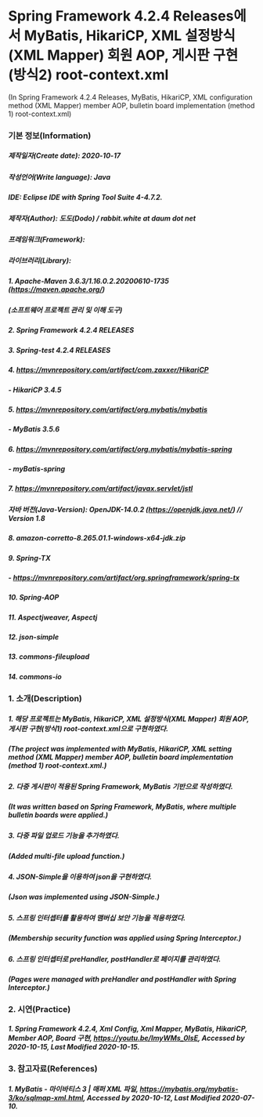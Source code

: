 # Spring Framework 4.2.4 Releases에서 MyBatis, HikariCP, XML 설정방식(XML Mapper) 회원 AOP, 게시판 구현(방식2) root-context.xml
(In Spring Framework 4.2.4 Releases, MyBatis, HikariCP, XML configuration method (XML Mapper) member AOP, bulletin board implementation (method 1) root-context.xml)

### 기본 정보(Information)
##### 제작일자(Create date): 2020-10-17
##### 작성언어(Write language): Java
##### IDE: Eclipse IDE with Spring Tool Suite 4-4.7.2.
##### 제작자(Author): 도도(Dodo) / rabbit.white at daum dot net
##### 프레임워크(Framework): 
##### 라이브러리(Library): 
##### 1. Apache-Maven 3.6.3/1.16.0.2.20200610-1735 (https://maven.apache.org/)
##### (소프트웨어 프로젝트 관리 및 이해 도구)
##### 2. Spring Framework 4.2.4 RELEASES
##### 3. Spring-test 4.2.4 RELEASES
##### 4. https://mvnrepository.com/artifact/com.zaxxer/HikariCP
##### - HikariCP 3.4.5
##### 5. https://mvnrepository.com/artifact/org.mybatis/mybatis
##### - MyBatis 3.5.6
##### 6. https://mvnrepository.com/artifact/org.mybatis/mybatis-spring
##### - myBatis-spring
##### 7. https://mvnrepository.com/artifact/javax.servlet/jstl
##### 자바 버전(Java-Version): OpenJDK-14.0.2 (https://openjdk.java.net/) // Version 1.8
##### 8. amazon-corretto-8.265.01.1-windows-x64-jdk.zip
##### 9. Spring-TX
##### - https://mvnrepository.com/artifact/org.springframework/spring-tx
##### 10. Spring-AOP
##### 11. Aspectjweaver, Aspectj
##### 12. json-simple
##### 13. commons-fileupload
##### 14. commons-io

### 1. 소개(Description)
##### 1. 해당 프로젝트는 MyBatis, HikariCP, XML 설정방식(XML Mapper) 회원 AOP, 게시판 구현(방식1) root-context.xml으로 구현하였다.
#####    (The project was implemented with MyBatis, HikariCP, XML setting method (XML Mapper) member AOP, bulletin board implementation (method 1) root-context.xml.)
##### 2. 다중 게시판이 적용된 Spring Framework, MyBatis 기반으로 작성하였다.
#####    (It was written based on Spring Framework, MyBatis, where multiple bulletin boards were applied.)
##### 3. 다중 파일 업로드 기능을 추가하였다.
#####    (Added multi-file upload function.)
##### 4. JSON-Simple을 이용하여 json을 구현하였다.
#####    (Json was implemented using JSON-Simple.)
##### 5. 스프링 인터셉터를 활용하여 맴버십 보안 기능을 적용하였다.
#####    (Membership security function was applied using Spring Interceptor.)
##### 6. 스프링 인터셉터로 preHandler, postHandler로 페이지를 관리하였다.
#####    (Pages were managed with preHandler and postHandler with Spring Interceptor.)

### 2. 시연(Practice)
##### 1. Spring Framework 4.2.4, Xml Config, Xml Mapper, MyBatis, HikariCP, Member AOP, Board 구현, https://youtu.be/ImyWMs_0lsE, Accessed by 2020-10-15, Last Modified 2020-10-15.

### 3. 참고자료(References)
##### 1. MyBatis - 마이바티스 3 | 매퍼 XML 파일, https://mybatis.org/mybatis-3/ko/sqlmap-xml.html, Accessed by 2020-10-12, Last Modified 2020-07-10.
